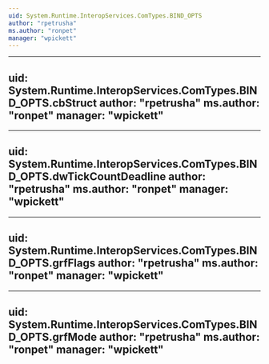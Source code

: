 ```yaml
---
uid: System.Runtime.InteropServices.ComTypes.BIND_OPTS
author: "rpetrusha"
ms.author: "ronpet"
manager: "wpickett"
---
```


---
uid: System.Runtime.InteropServices.ComTypes.BIND_OPTS.cbStruct
author: "rpetrusha"
ms.author: "ronpet"
manager: "wpickett"
---

---
uid: System.Runtime.InteropServices.ComTypes.BIND_OPTS.dwTickCountDeadline
author: "rpetrusha"
ms.author: "ronpet"
manager: "wpickett"
---

---
uid: System.Runtime.InteropServices.ComTypes.BIND_OPTS.grfFlags
author: "rpetrusha"
ms.author: "ronpet"
manager: "wpickett"
---

---
uid: System.Runtime.InteropServices.ComTypes.BIND_OPTS.grfMode
author: "rpetrusha"
ms.author: "ronpet"
manager: "wpickett"
---
